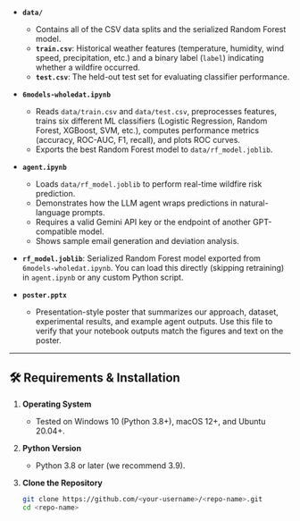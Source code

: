 
- **`data/`**  
  - Contains all of the CSV data splits and the serialized Random Forest model.  
  - **`train.csv`**: Historical weather features (temperature, humidity, wind speed, precipitation, etc.) and a binary label (`label`) indicating whether a wildfire occurred.  
  - **`test.csv`**: The held-out test set for evaluating classifier performance.  

- **`6models-wholedat.ipynb`**  
  - Reads `data/train.csv` and `data/test.csv`, preprocesses features, trains six different ML classifiers (Logistic Regression, Random Forest, XGBoost, SVM, etc.), computes performance metrics (accuracy, ROC-AUC, F1, recall), and plots ROC curves.  
  - Exports the best Random Forest model to `data/rf_model.joblib`.

- **`agent.ipynb`**  
  - Loads `data/rf_model.joblib` to perform real-time wildfire risk prediction.  
  - Demonstrates how the LLM agent wraps predictions in natural-language prompts.  
  - Requires a valid Gemini API key or the endpoint of another GPT-compatible model.  
  - Shows sample email generation and deviation analysis.
  
- **`rf_model.joblib`**: Serialized Random Forest model exported from `6models-wholedat.ipynb`. You can load this directly (skipping retraining) in `agent.ipynb` or any custom Python script.
  
- **`poster.pptx`**  
  - Presentation-style poster that summarizes our approach, dataset, experimental results, and example agent outputs. Use this file to verify that your notebook outputs match the figures and text on the poster.

---

## 🛠️ Requirements & Installation

1. **Operating System**  
   - Tested on Windows 10 (Python 3.8+), macOS 12+, and Ubuntu 20.04+.

2. **Python Version**  
   - Python 3.8 or later (we recommend 3.9).

3. **Clone the Repository**  
   ```bash
   git clone https://github.com/<your-username>/<repo-name>.git
   cd <repo-name>
